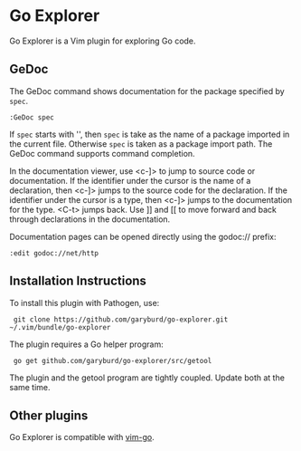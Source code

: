 # Go Explorer

Go Explorer is a Vim plugin for exploring Go code.

## GeDoc

The GeDoc command shows documentation for the package specified by `spec`. 

    :GeDoc spec 

If `spec` starts with '\', then `spec` is take as the name of a package
imported in the current file. Otherwise `spec` is taken as a package import
path. The GeDoc command supports command completion.

In the documentation viewer, use \<c-]> to jump to source code or
documentation.  If the identifier under the cursor is the name of a
declaration, then \<c-]> jumps to the source code for the declaration. If the
identifier under the cursor is a type, then \<c-]> jumps to the documentation
for the type. \<C-t> jumps back. Use \]] and \[\[ to move forward and back
through declarations in the documentation.

Documentation pages can be opened directly using the godoc:// prefix:

    :edit godoc://net/http

## Installation Instructions

To install this plugin with Pathogen, use:

     git clone https://github.com/garyburd/go-explorer.git ~/.vim/bundle/go-explorer

The plugin requires a Go helper program:

     go get github.com/garyburd/go-explorer/src/getool

The plugin and the getool program are tightly coupled. Update both at the
same time. 

## Other plugins

Go Explorer is compatible with [vim-go](https://github.com/fatih/vim-go).
